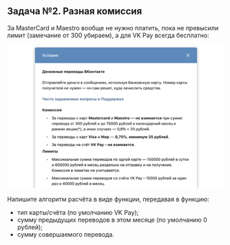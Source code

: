 ## Задача №2. Разная комиссия

За MasterCard и Maestro вообще не нужно платить, пока не превысили лимит (замечание от 300 убираем), а для VK Pay всегда бесплатно:

![](pic/vk-commission.png)

Напишите алгоритм расчёта в виде функции, передавая в функцию:

- тип карты/счёта (по умолчанию VK Pay);
- сумму предыдущих переводов в этом месяце (по умолчанию 0 рублей);
- сумму совершаемого перевода.
  